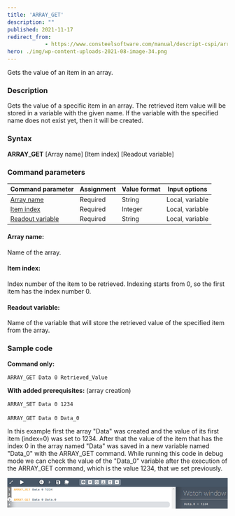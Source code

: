 ```yaml
---
title: 'ARRAY_GET'
description: ""
published: 2021-11-17
redirect_from: 
            - https://www.consteelsoftware.com/manual/descript-cspi/array_get/
hero: ./img/wp-content-uploads-2021-08-image-34.png
---
```


Gets the value of an item in an array.

### Description

Gets the value of a specific item in an array. The retrieved item value will be stored in a variable with the given name. If the variable with the specified name does not exist yet, then it will be created.

### Syntax

**ARRAY_GET** [Array name] [Item index] [Readout variable]

### Command parameters

| **Command parameter**                 | **Assignment** | **Value format** | **Input options** |
| ------------------------------------- | -------------- | ---------------- | ----------------- |
| [Array name](#array-name)             | Required       | String           | Local, variable   |
| [Item index](#item-index)             | Required       | Integer          | Local, variable   |
| [Readout variable](#readout-variable) | Required       | String           | Local, variable   |

#### Array name:
Name of the array.

#### Item index:
Index number of the item to be retrieved. Indexing starts from 0, so the first item has the index number 0.

#### Readout variable:
Name of the variable that will store the retrieved value of the specified item from the array.

### Sample code

**Command only:**

```
ARRAY_GET Data 0 Retrieved_Value
```

**With added prerequisites:** (array creation)

```
ARRAY_SET Data 0 1234

ARRAY_GET Data 0 Data_0
```

In this example first the array "Data" was created and the value of its first item (index=0) was set to 1234. After that the value of the item that has the index 0 in the array named "Data" was saved in a new variable named "Data_0" with the ARRAY_GET command. While running this code in debug mode we can check the value of the "Data_0" variable after the execution of the ARRAY_GET command, which is the value 1234, that we set previously.

![](./img/wp-content-uploads-2021-08-image-34.png)
